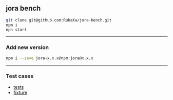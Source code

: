 jora bench
----------

```sh
git clone git@github.com:RubaXa/jora-bench.git
npm i
npn start
```

---

### Add new version

```sh
npm i --save jora-x.x.x@npm:jora@x.x.x
```

---

### Test cases

 - [tests](./src/tests.js)
 - [fixture](fixture.js)
